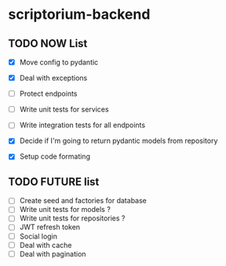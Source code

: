# scriptorium-backend

## TODO NOW List
- [x] Move config to pydantic
- [x] Deal with exceptions
- [ ] Protect endpoints
- [ ] Write unit tests for services
- [ ] Write integration tests for all endpoints
- [x] Decide if I'm going to return pydantic models from repository
- [x] Setup code formating


## TODO FUTURE list
- [ ] Create seed and factories for database
- [ ] Write unit tests for models ?
- [ ] Write unit tests for repositories ?
- [ ] JWT refresh token
- [ ] Social login
- [ ] Deal with cache
- [ ] Deal with pagination
